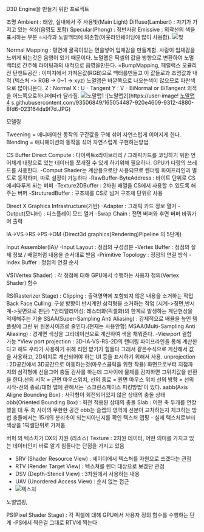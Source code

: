 D3D Engine을 만들기 위한 프로젝트


조명
 Ambient : 태양, 실내에서 주 사용빛(Main Light)
 Diffuse(Lambert) : 자기가 가지고 있는 색상(음영도 포함)
 Specular(Phong) : 정반사광
 Emissive : 외곽선의 색을 표시하는 부분 =시각과 노멀백터에 의존함(아웃라인쉐이딩에 많이 사용함).
 ![빛](https://user-images.githubusercontent.com/93506849/165054425-eabae885-1037-4491-8d05-3a397781ce7c.JPG)

 
 
  Normal Mapping : 평면에 굴곡이있는 면을넣어 입체감을 만들게함. 사람이 입체감을 느끼게 되는것은 음영이 있기 때문이다. 노멀맵은 픽셀의 값을 방향으로 변환하여 노멀백터로 간주해 라이팅과의 내적으로 음영을만든다.
	=BumpMapping, 페럴럭스 오큘리전
  탄잰트공간 : 이미지에서 가져온값(RGB)으로 백터를만들고 이 값들로과 조명값과 내적
	(텍스처 -> RGB -> 0~1 -> xyz) 노멀맵은 바깥쪽으로 나오는색이 많으므로 파란색으로 많이나온다. 
	Z : Normal
	X : U - Tangent
	Y : V - BiNormal or BiTangent 외적을 어느쪽으로하냐에따라 달라짐.
![노말맵1](https://user-images.githubusercontent.com/93506849/165054476-0486f0aa-d3df-4deb-bffc-af9d49b388bb.JPG)
![노말맵2](https://user-image!
[노말맵4](https://user-images.githubusercontent.com/93506849/165054493-248e69b7-dfbc-4d58-babd-10c7dd83b35c.JPG)
s.githubusercontent.com/93506849/165054487-920e4609-9312-4880-8fd6-023164da9f7d.JPG)

  
  


모델링

Tweening = 애니매이션 동작의 구간값을 구해 섞어 자연스럽게 이어지게 한다.
Blending = 애니매이션의 동작을 섞어 자연스럽게 구현하는방법.

CS Buffer
Direct Compute : 다이렉트x라이브러리 / 그래픽카드를 코딩하기 위한 언어체계
		대량으로 있는 데이터를 쪼개질 수 있게 하기위해 필요하다. GPU가 다량의 쓰레드를 사용한다.
	-Comput Shader는 계산용으로만 사용되므로 렌더링 파이프라인과 별도로 동작하며, 따로 설정이 가능하다
	-RawBuffer-ByteAddress : 바이트 단위로 CS에서다루게 되는 버퍼
	-Texture2DBuffer : 2차원 배열을 CS에서 사용할 수 있도록 해주는 버퍼
	-StruturedBuffer : 구조체를 CS로 넘겨 구조체 단위로 사용






Direct X Graphics Infrastructure(기반)
-Adapter : 그래픽 카드 정보 열거
-Output(모니터) : 디스플레이 모드 열거
-Swap Chain  : 전면 버퍼와 후면 버퍼 바꿔가며 출력

IA->VS->RS->PS->OM  (Direct3d graphics(Rendering)Pipeline 의 5단계)
 
Input Assembler(IA)/
-Input Layout : 정점의 구성성분
-Vertex Buffer : 정점의 실제 정보 / 배열처럼 내용을 순서대로 받음
-Primitive Topology : 정점의 연결 방식
-Index Buffer : 정점의 연결 순서

VS(Vertex Shader) : 각 정점에 대해 GPU에서 수행하는 사용자 정의(Vertex Shader) 함수

RS(Rasterizer Stage) : 
  Clipping : 출력영역에 포함되지 않은 내용을 소거하는 작업
  Back Face Culling: 구성 방향이 반시계인 삼각형을 소거하는 작업
   (시계->정면,반시계->뒷면으로 판단)
  *안티앨리어싱: 레스터화(픽셀화)의 한계로 발생하는 계단현상을 억제해주는 기술
  SSAA(Super-Sampling Anti Aliasing) : 강제적으로 배율을 높인 템플릿에 그린 뒤 원본사이즈로 줄인다.(현재는 사용안함)
  MSAA(Multi-Sampling Anti Aliasing) : 경계면 색상을 그라데이션으로 계산하여 색을 채워준다.
-Viewport 결합 가능
 *View port 
projection : 3D-IA-VS-RS-2D의 랜더링 파이프라인을 통해 계산한다고 해도 우리가 사용하기 위해 리턴 받기가 힘들다 그래서 같은수식으로 계산해서 값을 사용하고,
	2D위치로 계산되어야 하는  UI 등을 표시하기 위해서 사용.
unprojection : 2D공간에서 3D공간으로 이동하는것(마우스클릭을 위한 작용) 화면으로부터 지점까지의 삼각형에 선을그어 충돌 검사를 하는데 그사이에 물체를
	감지하면  그위치값을 반환을 한다.선의 시작 = 근면 마우스위치, 선의 종료 = 원면 마우스 위치 선의 방향 = 선의시작-선의 종료/대형 맵에 관해서는 '스크린스페이스 피킹방법'이 있다.
aabb(Axis Aligne Bounding Box) : 사각형이 회전되어있지 않은 상태의 충돌 상태
obb(Oriented Bounding Box) : 회전 적용된 상태의 충돌
	Slab  : 어떤 축 두개를 연장했을 대 두 축 사이의 무한한 공간 obb는 슬랩의 영역에 선분이 교차하는지 체크하는 방법
충돌에서는 15개의 분리축이 되는지아닌지를 확인
  텍스처 맵핑 - 실제 택스처로부터 색상을 1픽셀단위로 가져옴


버퍼 와 텍스처가 DX의 자원 (리소스)
Texture : 2차원 데이터, 어떤 의미를 가지고 있는 데이터인지 바로 알기 힘들다는 단점을 가지고 있음
  - SRV (Shader Resource View) : 셰이더에서 텍스쳐를 자원으로 쓰겠다는 관점 
  - RTV (Render Target View) : 텍스쳐를 렌더 대상으로 보겠단 관점 
  - DSV (Depth-Stencil View) :  3차원에서 사용하는 내용
  - UAV (Unordered Access View) : 순서 없는 접근
  -  ![텍스처](https://user-images.githubusercontent.com/93506849/165050345-e6992aaf-a3ba-4e8e-98cc-b07bb6227bb7.JPG)

노멀맵핑,

PS(Pixel Shader Stage) : 각 픽셀에 대해 GPU에서 사용자 정의 함수를 수행하는 단계
-PS에서 찍은걸 그대로 RTV에 찍는다


